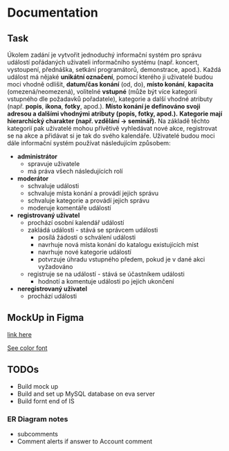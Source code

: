 # Documentation

## Task

Úkolem zadání je vytvořit jednoduchý informační systém pro správu událostí pořádaných uživateli informačního systému (např. koncert, vystoupení, přednáška, setkání programátorů, demonstrace, apod.). Každá událost má nějaké **unikátní označení**, pomocí kterého ji uživatelé budou moci vhodně odlišit, **datum/čas konání** (od, do), **místo konání**, **kapacita** (omezená/neomezená), volitelné **vstupné** (může být více kategorií vstupného dle požadavků pořadatele), kategorie a další vhodné atributy (např. **popis**, **ikona**, **fotky**, apod.). **Místo konání je definováno svoji adresou a dalšími vhodnými atributy (popis, fotky, apod.).** **Kategorie mají hierarchický charakter (např. vzdělání -> seminář).** Na základě těchto kategorií pak uživatelé mohou přívětivě vyhledávat nové akce, registrovat se na akce a přidávat si je tak do svého kalendáře. Uživatelé budou moci dále informační systém používat následujícím způsobem:

+ **administrátor** 
    - spravuje uživatele
    - má práva všech následujících rolí
+ **moderátor**
    - schvaluje události
    - schvaluje místa konání a provádí jejich správu
    - schvaluje kategorie a provádí jejich správu
    - moderuje komentáře událostí
+ **registrovaný uživatel**
    - prochází osobní kalendář událostí
    - zakládá události - stává se správcem události
        - posílá žádosti o schválení události
        - navrhuje nová místa konání do katalogu existujících míst
        - navrhuje nové kategorie událostí
        - potvrzuje úhradu vstupného předem, pokud je v dané akci vyžadováno
    - registruje se na událostí - stává se účastníkem události
        - hodnotí a komentuje události po jejich ukončení
+ **neregistrovaný uživatel**
    - prochází události


## MockUp in Figma

[link here](https://www.figma.com/file/qkqoCEYSz7diOpYdLkzHIQ/ISS-EventManager?type=design&node-id=0%3A1&mode=design&t=Xh4bqijL1BW7qDiE-1)

[See color font](ISS-colors.pdf)

## TODOs

+ Build mock up
+ Build and set up MySQL database on eva server
+ Build fornt end of IS


### ER Diagram notes

- subcomments
- Comment alerts if answer to Account comment
